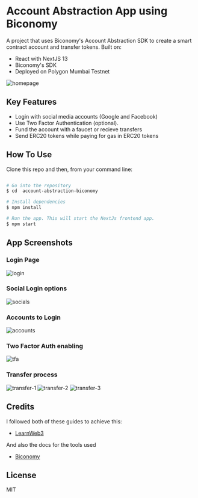 
# Account Abstraction App using Biconomy

A project that uses Biconomy's Account Abstraction SDK to create a smart contract account and transfer tokens. Built on:
* React with NextJS 13
* Biconomy's SDK
* Deployed on Polygon Mumbai Testnet

![homepage](/assets/home.png)

## Key Features

* Login with social media accounts (Google and Facebook)
* Use Two Factor Authentication (optional).
* Fund the account with a faucet or recieve transfers
* Send ERC20 tokens while paying for gas in ERC20 tokens

## How To Use

Clone this repo and then, from your command line:

```bash

# Go into the repository
$ cd  account-abstraction-biconomy

# Install dependencies
$ npm install

# Run the app. This will start the NextJs frontend app.
$ npm start
```

## App Screenshots

### Login Page

![login](/assets/1.png)

### Social Login options

![socials](/assets/2.png)

### Accounts to Login

![accounts](/assets/3.png)

### Two Factor Auth enabling

![tfa](/assets/5.png)

### Transfer process

![transfer-1](/assets/6.png)
![transfer-2](/assets/7.png)
![transfer-3](/assets/8.png)


## Credits

I followed both of these guides to achieve this:

- [LearnWeb3](https://learnweb3.io/lessons/account-abstraction-using-biconomy-social-logins-and-paymasters)

And also the docs for the tools used

- [Biconomy](https://docs.biconomy.io/)

## License

MIT